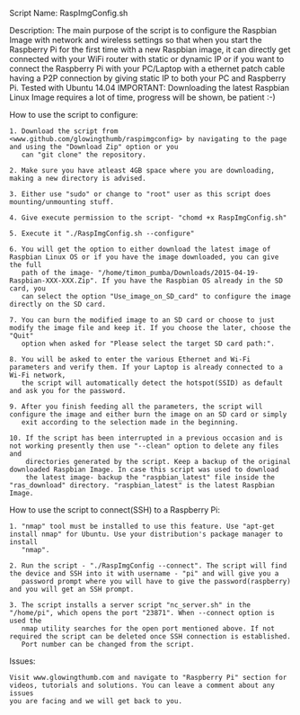 Script Name:
	RaspImgConfig.sh

Description:
	The main purpose of the script is to configure the Raspbian Image with network and wireless settings so that when you start the Raspberry Pi
	for the first time with a new Raspbian image, it can directly get connected with your WiFi router with static or dynamic IP or if you
	want to connect the Raspberry Pi with your PC/Laptop with a ethernet patch cable having a P2P connection by giving static IP to both your PC
	and Raspberry Pi.
	Tested with Ubuntu 14.04
	IMPORTANT: Downloading the latest Raspbian Linux Image requires a lot of time, progress will be shown, be patient :-)

How to use the script to configure:

	1. Download the script from <www.github.com/glowingthumb/raspimgconfig> by navigating to the page and using the "Download Zip" option or you
	   can "git clone" the repository.

	2. Make sure you have atleast 4GB space where you are downloading, making a new directory is advised.

	3. Either use "sudo" or change to "root" user as this script does mounting/unmounting stuff.

	4. Give execute permission to the script- "chomd +x RaspImgConfig.sh"

	5. Execute it "./RaspImgConfig.sh --configure"

	6. You will get the option to either download the latest image of Raspbian Linux OS or if you have the image downloaded, you can give the full
	   path of the image- "/home/timon_pumba/Downloads/2015-04-19-Raspbian-XXX-XXX.Zip". If you have the Raspbian OS already in the SD card, you 
	   can select the option "Use_image_on_SD_card" to configure the image directly on the SD card.

	7. You can burn the modified image to an SD card or choose to just modify the image file and keep it. If you choose the later, choose the "Quit"
	   option when asked for "Please select the target SD card path:".

	8. You will be asked to enter the various Ethernet and Wi-Fi parameters and verify them. If your Laptop is already connected to a Wi-Fi network, 
	   the script will automatically detect the hotspot(SSID) as default and ask you for the password. 

	9. After you finish feeding all the parameters, the script will configure the image and either burn the image on an SD card or simply
	   exit according to the selection made in the beginning.

	10. If the script has been interrupted in a previous occasion and is not working presently then use "--clean" option to delete any files and
		directories generated by the script. Keep a backup of the original downloaded Raspbian Image. In case this script was used to download
		the latest image- backup the "raspbian_latest" file inside the "ras_download" directory. "raspbian_latest" is the latest Raspbian Image. 

How to use the script to connect(SSH) to a Raspberry Pi:

	1. "nmap" tool must be installed to use this feature. Use "apt-get install nmap" for Ubuntu. Use your distribution's package manager to install
	   "nmap".

	2. Run the script - "./RaspImgConfig --connect". The script will find the device and SSH into it with username - "pi" and will give you a 
	   password prompt where you will have to give the password(raspberry) and you will get an SSH prompt. 

	3. The script installs a server script "nc_server.sh" in the "/home/pi", which opens the port "23871". When --connect option is used the 
	   nmap utility searches for the open port mentioned above. If not required the script can be deleted once SSH connection is established.
	   Port number can be changed from the script. 


Issues:

	Visit www.glowingthumb.com and navigate to "Raspberry Pi" section for videos, tutorials and solutions. You can leave a comment about any issues 
	you are facing and we will get back to you.
